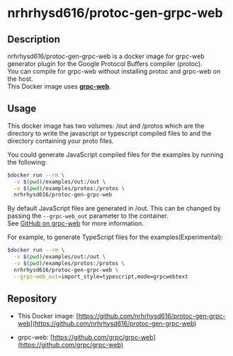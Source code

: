 # nrhrhysd616/protoc-gen-grpc-web

## Description

nrhrhysd616/protoc-gen-grpc-web is a docker image for grpc-web generator plugin for the Google Protocol Buffers compiler (protoc).  
You can compile for grpc-web without installing protoc and grpc-web on the host.  
This Docker image uses **[grpc-web](https://github.com/grpc/grpc-web)**.

## Usage

This docker image has two volumes: /out and /protos which are the directory to write the javascript or typescript compiled files to and the directory containing your proto files.

You could generate JavaScript compiled files for the examples by running the following:

```sh
$docker run --rm \
  -v $(pwd)/examples/out:/out \
  -v $(pwd)/examples/protos:/protos \
  nrhrhysd616/protoc-gen-grpc-web
```

By default JavaScript files are generated in /out.
This can be changed by passing the `--grpc-web_out` parameter to the container.  
See [GitHub on grpc-web](https://github.com/grpc/grpc-web#client-configuration-options) for more information.

For example, to generate TypeScript files for the examples(Experimental):

```sh
$docker run --rm \
  -v $(pwd)/examples/out:/out \
  -v $(pwd)/examples/protos:/protos \
  nrhrhysd616/protoc-gen-grpc-web \
  --grpc-web_out=import_style=typescript,mode=grpcwebtext
```

## Repository

* This Docker image: [https://github.com/nrhrhysd616/protoc-gen-grpc-web](https://github.com/nrhrhysd616/protoc-gen-grpc-web)

* grpc-web: [https://github.com/grpc/grpc-web](https://github.com/grpc/grpc-web)